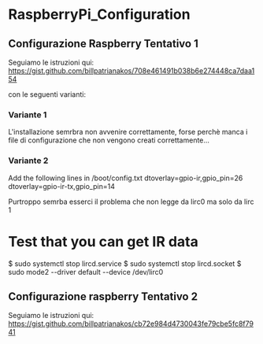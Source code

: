 # RaspberryPi_Configuration

## Configurazione Raspberry Tentativo 1
Seguiamo le istruzioni qui:
https://gist.github.com/billpatrianakos/708e461491b038b6e274448ca7daa154

con le seguenti varianti:
### Variante 1
L'installazione semrbra non avvenire correttamente, forse perchè manca i file di configurazione che non vengono creati correttamente...
### Variante 2
Add the following lines in /boot/config.txt
dtoverlay=gpio-ir,gpio_pin=26
dtoverlay=gpio-ir-tx,gpio_pin=14

Purtroppo semrba esserci il problema che non legge da lirc0 ma solo da lirc 1
# Test that you can get IR data
$ sudo systemctl stop lircd.service
$ sudo systemctl stop lircd.socket
$ sudo mode2 --driver default --device /dev/lirc0



## Configurazione raspberry Tentativo 2
Seguiamo le istruzioni qui:
https://gist.github.com/billpatrianakos/cb72e984d4730043fe79cbe5fc8f7941





